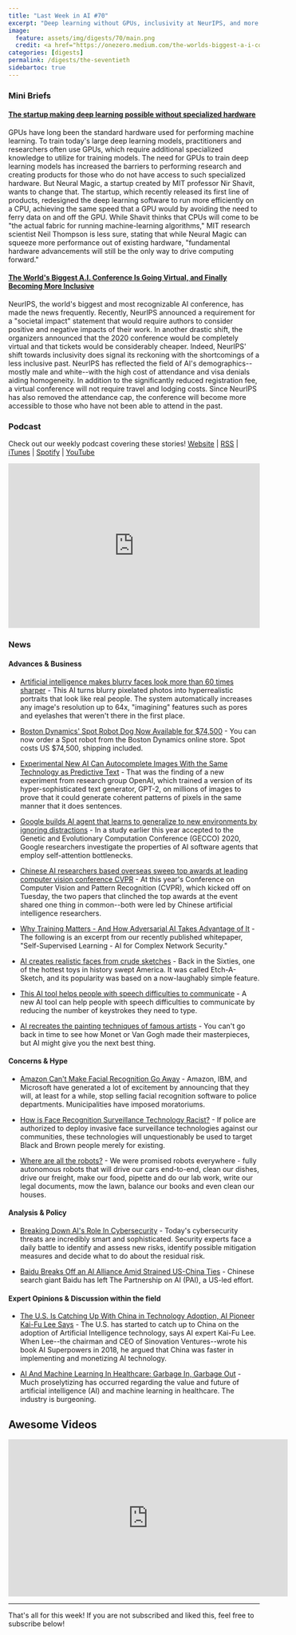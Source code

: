 ```yaml
---
title: "Last Week in AI #70"
excerpt: "Deep learning without GPUs, inclusivity at NeurIPS, and more!"
image:
  feature: assets/img/digests/70/main.png
  credit: <a href="https://onezero.medium.com/the-worlds-biggest-a-i-conference-is-going-virtual-and-finally-becoming-more-inclusive-81dc5ff554ec"> IBM Research / Flickr </a>
categories: [digests]
permalink: /digests/the-seventieth
sidebartoc: true
---
```


### Mini Briefs

#### [The startup making deep learning possible without specialized hardware](https://www.technologyreview.com/2020/06/18/1003989/ai-deep-learning-startup-neural-magic-uses-cpu-not-gpu/)

GPUs have long been the standard hardware used for performing machine learning. To train today's large deep learning models, practitioners and researchers often use GPUs, which require additional specialized knowledge to utilize for training models. The need for GPUs to train deep learning models has increased the barriers to performing research and creating products for those who do not have access to such specialized hardware. But Neural Magic, a startup created by MIT professor Nir Shavit, wants to change that. The startup, which recently released its first line of products, redesigned the deep learning software to run more efficiently on a CPU, achieving the same speed that a GPU would by avoiding the need to ferry data on and off the GPU. While Shavit thinks that CPUs will come to be "the actual fabric for running machine-learning algorithms," MIT research scientist Neil Thompson is less sure, stating that while Neural Magic can squeeze more performance out of existing hardware, "fundamental hardware advancements will still be the only way to drive computing forward."

#### [The World's Biggest A.I. Conference Is Going Virtual, and Finally Becoming More Inclusive](https://onezero.medium.com/the-worlds-biggest-a-i-conference-is-going-virtual-and-finally-becoming-more-inclusive-81dc5ff554ec)

NeurIPS, the world's biggest and most recognizable AI conference, has made the news frequently. Recently, NeurIPS announced a requirement for a "societal impact" statement that would require authors to consider positive and negative impacts of their work. In another drastic shift, the organizers announced that the 2020 conference would be completely virtual and that tickets would be considerably cheaper. Indeed, NeurIPS' shift towards inclusivity does signal its reckoning with the shortcomings of a less inclusive past. NeurIPS has reflected the field of AI's demographics--mostly male and white--with the high cost of attendance and visa denials aiding homogeneity. In addition to the significantly reduced registration fee, a virtual conference will not require travel and lodging costs. Since NeurIPS has also removed the attendance cap, the conference will become more accessible to those who have not been able to attend in the past.


### Podcast

Check out our weekly podcast covering these stories!
[Website](https://aitalk.podbean.com) \|
[RSS](https://feed.podbean.com/aitalk/feed.xml) \|
[iTunes](https://podcasts.apple.com/us/podcast/lets-talk-ai/id1502782720) \|
[Spotify](https://open.spotify.com/show/17HiNdxcoKJLLNibIAyUch) \|
[YouTube](https://www.youtube.com/channel/UCKARTq-t5SPMzwtft8FWwnA)
<iframe title="Let's Talk AI" id="multi_iframe" class="podcast_embed"
 src="https://www.podbean.com/media/player/multi?playlist=http%3A%2F%2Fplaylist.podbean.com%2F7703921%2Fplaylist_multi.xml&vjs=1&kdsowie31j4k1jlf913=4975ccdd28d39e38bf5a1ccaf0c6ca4337fa996b&size=430&skin=9&episode_list_bg=%23ffffff&bg_left=%23000000&bg_mid=%230c5056&bg_right=%232a1844&podcast_title_color=%23c4c4c4&episode_title_color=%23ffffff&auto=0&share=1&fonts=Helvetica&download=0&rtl=0&show_playlist_recent_number=10&pbad=1"
 scrolling="yes" allowfullscreen="" width="100%" height="330" frameborder="0"></iframe>

### News
#### Advances & Business

* [Artificial intelligence makes blurry faces look more than 60 times sharper](https://techxplore.com/news/2020-06-artificial-intelligence-blurry-sharper.html) - This AI turns blurry pixelated photos into hyperrealistic portraits that look like real people. The system automatically increases any image's resolution up to 64x, "imagining" features such as pores and eyelashes that weren't there in the first place.

* [Boston Dynamics' Spot Robot Dog Now Available for $74,500](https://spectrum.ieee.org/automaton/robotics/industrial-robots/boston-dynamics-spot-robot-dog-now-available) - You can now order a Spot robot from the Boston Dynamics online store. Spot costs US $74,500, shipping included.

* [Experimental New AI Can Autocomplete Images With the Same Technology as Predictive Text](https://www.adweek.com/creativity/experimental-new-ai-can-autocomplete-images-with-the-same-technology-as-predictive-text/) - That was the finding of a new experiment from research group OpenAI, which trained a version of its hyper-sophisticated text generator, GPT-2, on millions of images to prove that it could generate coherent patterns of pixels in the same manner that it does sentences.

* [Google builds AI agent that learns to generalize to new environments by ignoring distractions](https://venturebeat.com/2020/06/18/google-builds-ai-agent-that-learns-to-generalize-to-new-environments-by-ignoring-distractions/) - In a study earlier this year accepted to the Genetic and Evolutionary Computation Conference (GECCO) 2020, Google researchers investigate the properties of AI software agents that employ self-attention bottlenecks.

* [Chinese AI researchers based overseas sweep top awards at leading computer vision conference CVPR](https://www.scmp.com/tech/science-research/article/3089570/chinese-ai-researchers-based-overseas-sweep-top-awards) - At this year's Conference on Computer Vision and Pattern Recognition (CVPR), which kicked off on Tuesday, the two papers that clinched the top awards at the event shared one thing in common--both were led by Chinese artificial intelligence researchers.

* [Why Training Matters - And How Adversarial AI Takes Advantage of It](https://securityboulevard.com/2020/06/why-training-matters-and-how-adversarial-ai-takes-advantage-of-it/) - The following is an excerpt from our recently published whitepaper, "Self-Supervised Learning - AI for Complex Network Security."

* [AI creates realistic faces from crude sketches](https://techxplore.com/news/2020-06-ai-realistic-crude.html) - Back in the Sixties, one of the hottest toys in history swept America. It was called Etch-A-Sketch, and its popularity was based on a now-laughably simple feature.

* [This AI tool helps people with speech difficulties to communicate](https://thenextweb.com/neural/2020/06/17/this-ai-tool-helps-people-with-speech-difficulties-to-communicate/) - A new AI tool can help people with speech difficulties to communicate by reducing the number of keystrokes they need to type.

* [AI recreates the painting techniques of famous artists](https://www.engadget.com/ai-recreates-painting-techniques-of-famous-artists-022923128.html) - You can't go back in time to see how Monet or Van Gogh made their masterpieces, but AI might give you the next best thing.

#### Concerns & Hype

* [Amazon Can't Make Facial Recognition Go Away](https://www.bloomberg.com/opinion/articles/2020-06-15/amazon-can-t-make-facial-recognition-go-away) - Amazon, IBM, and Microsoft have generated a lot of excitement by announcing that they will, at least for a while, stop selling facial recognition software to police departments. Municipalities have imposed moratoriums.

* [How is Face Recognition Surveillance Technology Racist?](https://www.aclu.org/news/privacy-technology/how-is-face-recognition-surveillance-technology-racist/) - If police are authorized to deploy invasive face surveillance technologies against our communities, these technologies will unquestionably be used to target Black and Brown people merely for existing.

* [Where are all the robots?](https://techcrunch.com/2020/06/14/where-are-all-the-robots/) - We were promised robots everywhere - fully autonomous robots that will drive our cars end-to-end, clean our dishes, drive our freight, make our food, pipette and do our lab work, write our legal documents, mow the lawn, balance our books and even clean our houses.

#### Analysis & Policy

* [Breaking Down AI's Role In Cybersecurity](https://www.informationsecuritybuzz.com/articles/breaking-down-ais-role-in-cybersecurity/) - Today's cybersecurity threats are incredibly smart and sophisticated. Security experts face a daily battle to identify and assess new risks, identify possible mitigation measures and decide what to do about the residual risk.

* [Baidu Breaks Off an AI Alliance Amid Strained US-China Ties](https://www.wired.com/story/baidu-breaks-ai-alliance-strained-us-china-ties/) - Chinese search giant Baidu has left The Partnership on AI (PAI), a US-led effort.

#### Expert Opinions & Discussion within the field

* [The U.S. Is Catching Up With China in Technology Adoption, AI Pioneer Kai-Fu Lee Says](https://time.com/5851734/kai-fu-lee-ai-us-catching-up-to-china/) - The U.S. has started to catch up to China on the adoption of Artificial Intelligence technology, says AI expert Kai-Fu Lee. When Lee--the chairman and CEO of Sinovation Ventures--wrote his book AI Superpowers in 2018, he argued that China was faster in implementing and monetizing AI technology.

* [AI And Machine Learning In Healthcare: Garbage In, Garbage Out](https://www.forbes.com/sites/jeffgorke/2020/06/18/ai-and-machine-learning-in-healthcare-garbage-in-garbage-out/) - Much proselytizing has occurred regarding the value and future of artificial intelligence (AI) and machine learning in healthcare. The industry is burgeoning.

## Awesome Videos

<iframe width="560" height="315" src="https://www.youtube.com/embed/gSTBJPUOXYg" frameborder="0" allow="accelerometer; autoplay; encrypted-media; gyroscope; picture-in-picture" allowfullscreen></iframe>

<hr>

That's all for this week! If you are not subscribed and liked this, feel free to subscribe below!

